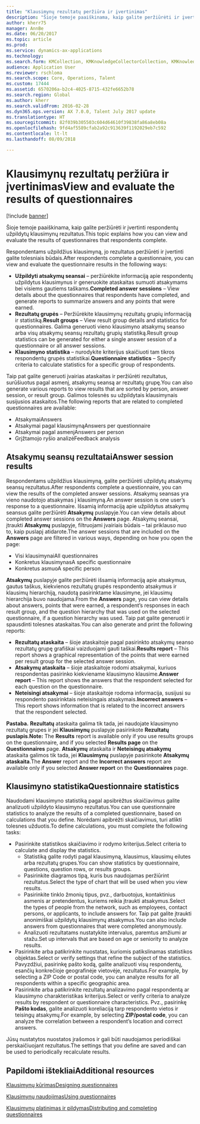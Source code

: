 ```yaml
---
title: "Klausimynų rezultatų peržiūra ir įvertinimas"
description: "Šioje temoje paaiškinama, kaip galite peržiūrėti ir įvertinti respondentų užpildytų klausimynų rezultatus."
author: kherr75
manager: AnnBe
ms.date: 06/20/2017
ms.topic: article
ms.prod: 
ms.service: dynamics-ax-applications
ms.technology: 
ms.search.form: KMCollection, KMKnowledgeCollectorCollection, KMKnowledgeCollectorUserResults
audience: Application User
ms.reviewer: rschloma
ms.search.scope: Core, Operations, Talent
ms.custom: 17444
ms.assetid: 6570206a-b2c4-4025-8715-432fe6652b78
ms.search.region: Global
ms.author: kherr
ms.search.validFrom: 2016-02-28
ms.dyn365.ops.version: AX 7.0.0, Talent July 2017 update
ms.translationtype: HT
ms.sourcegitcommit: 82f039b305503c604d64610f39838fa86a8eb08a
ms.openlocfilehash: 9fd4af5589cfab2a92c913639f1192029eb7c592
ms.contentlocale: lt-lt
ms.lasthandoff: 08/09/2018

---
```


# <a name="view-and-evaluate-the-results-of-questionnaires"></a><span data-ttu-id="03ec6-103">Klausimynų rezultatų peržiūra ir įvertinimas</span><span class="sxs-lookup"><span data-stu-id="03ec6-103">View and evaluate the results of questionnaires</span></span>

[!include [banner](includes/banner.md)]

<span data-ttu-id="03ec6-104">Šioje temoje paaiškinama, kaip galite peržiūrėti ir įvertinti respondentų užpildytų klausimynų rezultatus.</span><span class="sxs-lookup"><span data-stu-id="03ec6-104">This topic explains how you can view and evaluate the results of questionnaires that respondents complete.</span></span> 

<span data-ttu-id="03ec6-105">Respondentams užpildžius klausimyną, jo rezultatus peržiūrėti ir įvertinti galite tolesniais būdais.</span><span class="sxs-lookup"><span data-stu-id="03ec6-105">After respondents complete a questionnaire, you can view and evaluate the questionnaire results in the following ways:</span></span>

-   <span data-ttu-id="03ec6-106">**Užpildyti atsakymų seansai** – peržiūrėkite informaciją apie respondentų užpildytus klausimynus ir generuokite ataskaitas sumuoti atsakymams bei visiems gautiems taškams.</span><span class="sxs-lookup"><span data-stu-id="03ec6-106">**Completed answer sessions** – View details about the questionnaires that respondents have completed, and generate reports to summarize answers and any points that were earned.</span></span>
-   <span data-ttu-id="03ec6-107">**Rezultatų grupės** – Peržiūrėkite klausimynų rezultatų grupių informaciją ir statistiką.</span><span class="sxs-lookup"><span data-stu-id="03ec6-107">**Result groups** – View result group details and statistics for questionnaires.</span></span> <span data-ttu-id="03ec6-108">Galima generuoti vieno klausimyno atsakymų seanso arba visų atsakymų seansų rezultatų grupių statistiką.</span><span class="sxs-lookup"><span data-stu-id="03ec6-108">Result group statistics can be generated for either a single answer session  of a questionnaire or all answer sessions.</span></span>
-   <span data-ttu-id="03ec6-109">**Klausimyno statistika** – nurodykite kriterijus skaičiuoti tam tikros respondentų grupės statistikai.</span><span class="sxs-lookup"><span data-stu-id="03ec6-109">**Questionnaire statistics** – Specify criteria to calculate statistics for a specific group of respondents.</span></span>

<span data-ttu-id="03ec6-110">Taip pat galite generuoti įvairias ataskaitas ir peržiūrėti rezultatus, surūšiuotus pagal asmenį, atsakymų seansą ar rezultatų grupę.</span><span class="sxs-lookup"><span data-stu-id="03ec6-110">You can also generate various reports to view results that are sorted by person, answer session, or result group.</span></span> <span data-ttu-id="03ec6-111">Galimos tolesnės su užpildytais klausimynais susijusios ataskaitos.</span><span class="sxs-lookup"><span data-stu-id="03ec6-111">The following reports that are related to completed questionnaires are available:</span></span>

-   <span data-ttu-id="03ec6-112">Atsakymai</span><span class="sxs-lookup"><span data-stu-id="03ec6-112">Answers</span></span>
-   <span data-ttu-id="03ec6-113">Atsakymai pagal klausimyną</span><span class="sxs-lookup"><span data-stu-id="03ec6-113">Answers per questionnaire</span></span>
-   <span data-ttu-id="03ec6-114">Atsakymai pagal asmenį</span><span class="sxs-lookup"><span data-stu-id="03ec6-114">Answers per person</span></span>
-   <span data-ttu-id="03ec6-115">Grįžtamojo ryšio analizė</span><span class="sxs-lookup"><span data-stu-id="03ec6-115">Feedback analysis</span></span>

## <a name="answer-session-results"></a><span data-ttu-id="03ec6-116">Atsakymų seansų rezultatai</span><span class="sxs-lookup"><span data-stu-id="03ec6-116">Answer session results</span></span>
<span data-ttu-id="03ec6-117">Respondentams užpildžius klausimyną, galite peržiūrėti užpildytų atsakymų seansų rezultatus.</span><span class="sxs-lookup"><span data-stu-id="03ec6-117">After respondents complete a questionnaire, you can view the results of the completed answer sessions.</span></span> <span data-ttu-id="03ec6-118">Atsakymų seansas yra vieno naudotojo atsakymas į klausimyną.</span><span class="sxs-lookup"><span data-stu-id="03ec6-118">An answer session is one user’s response to a questionnaire.</span></span> <span data-ttu-id="03ec6-119">Išsamią informaciją apie užpildytus atsakymų seansus galite peržiūrėti **Atsakymų** puslapyje.</span><span class="sxs-lookup"><span data-stu-id="03ec6-119">You can view details about completed answer sessions on the **Answers** page.</span></span> <span data-ttu-id="03ec6-120">Atsakymų seansai, įtraukti **Atsakymų** puslapyje, filtruojami įvairiais būdais – tai priklauso nuo to, kaip puslapį atidarote.</span><span class="sxs-lookup"><span data-stu-id="03ec6-120">The answer sessions that are included on the **Answers** page are filtered in various ways, depending on how you open the page:</span></span>

-   <span data-ttu-id="03ec6-121">Visi klausimynai</span><span class="sxs-lookup"><span data-stu-id="03ec6-121">All questionnaires</span></span>
-   <span data-ttu-id="03ec6-122">Konkretus klausimynas</span><span class="sxs-lookup"><span data-stu-id="03ec6-122">A specific questionnaire</span></span>
-   <span data-ttu-id="03ec6-123">Konkretus asmuo</span><span class="sxs-lookup"><span data-stu-id="03ec6-123">A specific person</span></span>

<span data-ttu-id="03ec6-124">**Atsakymų** puslapyje galite peržiūrėti išsamią informaciją apie atsakymus, gautus taškus, kiekvienos rezultatų grupės respondento atsakymus ir klausimų hierarchiją, naudotą pasirinktame klausimyne, jei klausimų hierarchija buvo naudojama.</span><span class="sxs-lookup"><span data-stu-id="03ec6-124">From the **Answers** page, you can view details about answers, points that were earned, a respondent’s responses in each result group, and the question hierarchy that was used on the selected questionnaire, if a question hierarchy was used.</span></span> <span data-ttu-id="03ec6-125">Taip pat galite generuoti ir spausdinti tolesnes ataskaitas.</span><span class="sxs-lookup"><span data-stu-id="03ec6-125">You can also generate and print the following reports:</span></span>

-   <span data-ttu-id="03ec6-126">**Rezultatų ataskaita** – šioje ataskaitoje pagal pasirinkto atsakymų seanso rezultatų grupę grafiškai vaizduojami gauti taškai.</span><span class="sxs-lookup"><span data-stu-id="03ec6-126">**Results report** – This report shows a graphical representation of the points that were earned per result group for the selected answer session.</span></span>
-   <span data-ttu-id="03ec6-127">**Atsakymų ataskaita** – šioje ataskaitoje rodomi atsakymai, kuriuos respondentas pasirinko kiekviename klausimyno klausime.</span><span class="sxs-lookup"><span data-stu-id="03ec6-127">**Answer report** – This report shows the answers that the respondent selected for each question on the questionnaire.</span></span>
-   <span data-ttu-id="03ec6-128">**Neteisingi atsakymai** – šioje ataskaitoje rodoma informacija, susijusi su respondento pasirinktais neteisingais atsakymais.</span><span class="sxs-lookup"><span data-stu-id="03ec6-128">**Incorrect answers** – This report shows information that is related to the incorrect answers that the respondent selected.</span></span>

<span data-ttu-id="03ec6-129">**Pastaba.** **Rezultatų** ataskaita galima tik tada, jei naudojate klausimyno rezultatų grupes ir jei **Klausimynų** puslapyje pasirinkote **Rezultatų puslapis**.</span><span class="sxs-lookup"><span data-stu-id="03ec6-129">**Note:** The **Results** report is available only if you use results groups on the questionnaire, and if you selected **Results page** on the **Questionnaires** page.</span></span> <span data-ttu-id="03ec6-130">**Atsakymų** ataskaita ir **Neteisingų atsakymų** ataskaita galimos tik tada, jei **Klausimynų** puslapyje pasirinkote **Atsakymų ataskaita**.</span><span class="sxs-lookup"><span data-stu-id="03ec6-130">The **Answer** report and the **Incorrect answers** report are available only if you selected **Answer report** on the **Questionnaires** page.</span></span>

## <a name="questionnaire-statistics"></a><span data-ttu-id="03ec6-131">Klausimyno statistika</span><span class="sxs-lookup"><span data-stu-id="03ec6-131">Questionnaire statistics</span></span>
<span data-ttu-id="03ec6-132">Naudodami klausimyno statistiką pagal apsibrėžtus skaičiavimus galite analizuoti užpildyto klausimyno rezultatus.</span><span class="sxs-lookup"><span data-stu-id="03ec6-132">You can use questionnaire statistics to analyze the results of a completed questionnaire, based on calculations that you define.</span></span> <span data-ttu-id="03ec6-133">Norėdami apibrėžti skaičiavimus, turi atlikti tolesnes užduotis.</span><span class="sxs-lookup"><span data-stu-id="03ec6-133">To define calculations, you must complete the following tasks:</span></span>

-   <span data-ttu-id="03ec6-134">Pasirinkite statistikos skaičiavimo ir rodymo kriterijus.</span><span class="sxs-lookup"><span data-stu-id="03ec6-134">Select criteria to calculate and display the statistics.</span></span>
    -   <span data-ttu-id="03ec6-135">Statistiką galite rodyti pagal klausimyną, klausimus, klausimų eilutes arba rezultatų grupes.</span><span class="sxs-lookup"><span data-stu-id="03ec6-135">You can show statistics by questionnaire, questions, question rows, or results groups.</span></span>
    -   <span data-ttu-id="03ec6-136">Pasirinkite diagramos tipą, kuris bus naudojamas peržiūrint rezultatus.</span><span class="sxs-lookup"><span data-stu-id="03ec6-136">Select the type of chart that will be used when you view results.</span></span>
    -   <span data-ttu-id="03ec6-137">Pasirinkite tinklo žmonių tipus, pvz., darbuotojus, kontaktinius asmenis ar pretendentus, kuriems reikia įtraukti atsakymus.</span><span class="sxs-lookup"><span data-stu-id="03ec6-137">Select the types of people from the network, such as employees, contact persons, or applicants, to include answers for.</span></span> <span data-ttu-id="03ec6-138">Taip pat galite įtraukti anonimiškai užpildytų klausimynų atsakymus.</span><span class="sxs-lookup"><span data-stu-id="03ec6-138">You can also include answers from questionnaires that were completed anonymously.</span></span>
    -   <span data-ttu-id="03ec6-139">Analizuoti rezultatams nustatykite intervalus, paremtus amžiumi ar stažu.</span><span class="sxs-lookup"><span data-stu-id="03ec6-139">Set up intervals that are based on age or seniority to analyze results.</span></span>
-   <span data-ttu-id="03ec6-140">Pasirinkite arba patikrinkite nuostatas, kuriomis patikslinamas statistikos objektas.</span><span class="sxs-lookup"><span data-stu-id="03ec6-140">Select or verify settings that refine the subject of the statistics.</span></span> <span data-ttu-id="03ec6-141">Pavyzdžiui, pasirinkę pašto kodą, galite analizuoti visų respondentų, esančių konkrečioje geografinėje vietovėje, rezultatus.</span><span class="sxs-lookup"><span data-stu-id="03ec6-141">For example, by selecting a ZIP Code or postal code, you can analyze results for all respondents within a specific geographic area.</span></span>
-   <span data-ttu-id="03ec6-142">Pasirinkite arba patikrinkite rezultatų analizavimo pagal respondentą ar klausimyno charakteristikas kriterijus.</span><span class="sxs-lookup"><span data-stu-id="03ec6-142">Select or verify criteria to analyze results by respondent or questionnaire characteristics.</span></span> <span data-ttu-id="03ec6-143">Pvz., pasirinkę **Pašto kodas**, galite analizuoti koreliaciją tarp respondento vietos ir teisingų atsakymų.</span><span class="sxs-lookup"><span data-stu-id="03ec6-143">For example, by selecting **ZIP/postal code**, you can analyze the correlation between a respondent’s location and correct answers.</span></span>

<span data-ttu-id="03ec6-144">Jūsų nustatytos nuostatos įrašomos ir gali būti naudojamos periodiškai perskaičiuojant rezultatus.</span><span class="sxs-lookup"><span data-stu-id="03ec6-144">The settings that you define are saved and can be used to periodically recalculate results.</span></span>

<a name="additional-resources"></a><span data-ttu-id="03ec6-145">Papildomi ištekliai</span><span class="sxs-lookup"><span data-stu-id="03ec6-145">Additional resources</span></span>
--------

[<span data-ttu-id="03ec6-146">Klausimynų kūrimas</span><span class="sxs-lookup"><span data-stu-id="03ec6-146">Designing questionnaires</span></span>](design-questionnaires.md)

[<span data-ttu-id="03ec6-147">Klausimynų naudojimas</span><span class="sxs-lookup"><span data-stu-id="03ec6-147">Using questionnaires</span></span>](questionnaires.md)

[<span data-ttu-id="03ec6-148">Klausimynų platinimas ir pildymas</span><span class="sxs-lookup"><span data-stu-id="03ec6-148">Distributing and completing questionnaires</span></span>](distribute-questionnaires.md)


